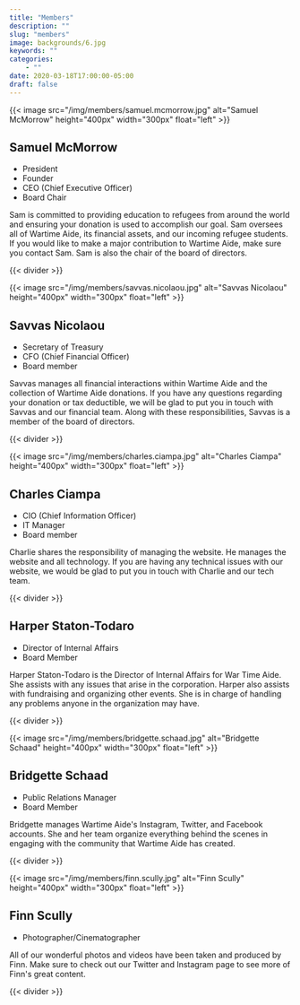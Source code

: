 ```yaml
---
title: "Members"
description: ""
slug: "members"
image: backgrounds/6.jpg
keywords: ""
categories: 
    - ""
date: 2020-03-18T17:00:00-05:00
draft: false
---
```


{{< image src="/img/members/samuel.mcmorrow.jpg" alt="Samuel McMorrow" height="400px" width="300px" float="left" >}}
## Samuel McMorrow
- President
- Founder
- CEO (Chief Executive Officer)
- Board Chair

Sam is committed to providing education to refugees from around the world and ensuring your donation is used to accomplish our goal. Sam oversees all of Wartime Aide, its financial assets, and our incoming refugee students. If you would like to make a major contribution to Wartime Aide, make sure you contact Sam. Sam is also the chair of the board of directors.

{{< divider >}}

{{< image src="/img/members/savvas.nicolaou.jpg" alt="Savvas Nicolaou" height="400px" width="300px" float="left" >}}
## Savvas Nicolaou
- Secretary of Treasury
- CFO (Chief Financial Officer)
- Board member

Savvas manages all financial interactions within Wartime Aide and the collection of Wartime Aide donations. If you have any questions regarding your donation or tax deductible, we will be glad to put you in touch with Savvas and our financial team. Along with these responsibilities, Savvas is a member of the board of directors. 

{{< divider >}}

{{< image src="/img/members/charles.ciampa.jpg" alt="Charles Ciampa" height="400px" width="300px" float="left" >}}
## Charles Ciampa
- CIO (Chief Information Officer)
- IT Manager
- Board member

Charlie shares the responsibility of managing the website. He manages the website and all technology. If you are having any technical issues with our website, we would be glad to put you in touch with Charlie and our tech team.

{{< divider >}}

## Harper Staton-Todaro 
- Director of Internal Affairs
- Board Member

Harper Staton-Todaro is the Director of Internal Affairs for War Time Aide. She assists with any issues that arise in the corporation. Harper also assists with fundraising and organizing other events. She is in charge of handling any problems anyone in the organization may have.

{{< divider >}}

{{< image src="/img/members/bridgette.schaad.jpg" alt="Bridgette Schaad" height="400px" width="300px" float="left" >}}
## Bridgette Schaad
- Public Relations Manager
- Board Member

Bridgette manages Wartime Aide's Instagram, Twitter, and Facebook accounts. She and her team organize everything behind the scenes in engaging with the community that Wartime Aide has created.

{{< divider >}}

{{< image src="/img/members/finn.scully.jpg" alt="Finn Scully" height="400px" width="300px" float="left" >}}
## Finn Scully
- Photographer/Cinematographer

All of our wonderful photos and videos have been taken and produced by Finn. Make sure to check out our Twitter and Instagram page to see more of Finn's great content. 

{{< divider >}}